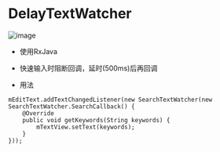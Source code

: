 # DelayTextWatcher


![image](https://github.com/palmyer/DelayTextWatcher/blob/master/20190506_113426.gif)


- 使用RxJava
- 快速输入时阻断回调，延时(500ms)后再回调

- 用法

```aidl
mEditText.addTextChangedListener(new SearchTextWatcher(new SearchTextWatcher.SearchCallback() {
    @Override
    public void getKeywords(String keywords) {
        mTextView.setText(keywords);
    }
}));
```
